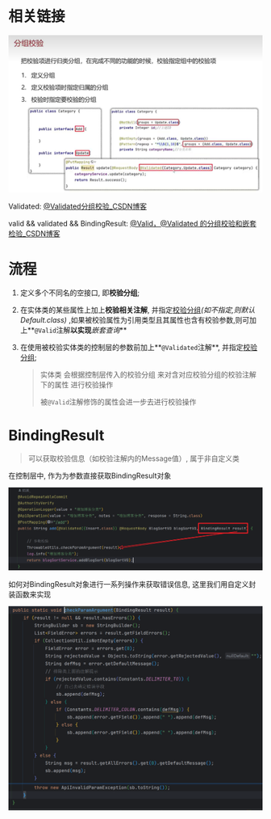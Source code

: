 # 相关链接

![image-20231127163922617](./image-20231127163922617.png)

Validated: [@Validated分组校验_CSDN博客](https://blog.csdn.net/goxingman/article/details/130201679?ops_request_misc=&request_id=&biz_id=102&utm_term=@Validated({GetList.class})&utm_medium=distribute.pc_search_result.none-task-blog-2~all~sobaiduweb~default-0-130201679.142^v95^chatgptT3_1&spm=1018.2226.3001.4187)

valid && validated && BindingResult: [@Valid，@Validated 的分组校验和嵌套检验_CSDN博客](https://jiming.blog.csdn.net/article/details/127965610?spm=1001.2101.3001.6650.3&utm_medium=distribute.pc_relevant.none-task-blog-2~default~CTRLIST~Rate-3-127965610-blog-130201679.235^v38^pc_relevant_default_base&depth_1-utm_source=distribute.pc_relevant.none-task-blog-2~default~CTRLIST~Rate-3-127965610-blog-130201679.235^v38^pc_relevant_default_base&utm_relevant_index=6)

# 流程

1. 定义多个不同名的空接口, 即**校验分组**;

1. 在实体类的某些属性上加上**校验相关注解**, 并指定<u>校验分组</u>*(如不指定,则默认Default.class)* ,如果被校验属性为引用类型且其属性也含有校验参数,则可加上**`@Valid`注解**以实现***嵌套查询***

1. 在使用被校验实体类的控制层的参数前加上**`@Validated`注解**, 并指定<u>校验分组</u>;

    > 实体类 会根据控制层传入的校验分组 来对含对应校验分组的校验注解下的属性 进行校验操作
    >
    > 被`@Valid`注解修饰的属性会进一步去进行校验操作



# BindingResult

> 可以获取校验信息（如校验注解内的Message值）, 属于非自定义类

在控制层中, 作为为参数直接获取BindingResult对象

![image-20231010154617427](./image-20231010154617427.png)

如何对BindingResult对象进行一系列操作来获取错误信息, 这里我们用自定义封装函数来实现

![image-20231010155018519](./image-20231010155018519.png)